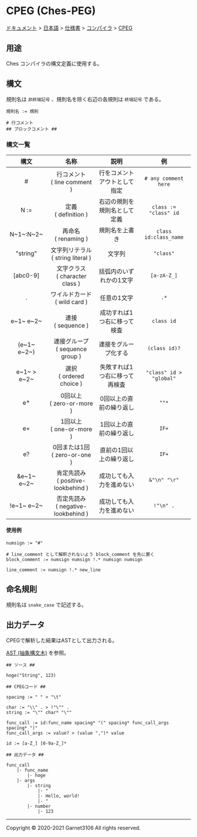# CPEG (Ches-PEG)

[ドキュメント](../../../../index.md) > [日本語](../../../index.md) > [仕様書](../../index.md) > [コンパイラ](../index.md) > [CPEG](./index.md)

## 用途

Ches コンパイラの構文定義に使用する。

## 構文

規則名は `非終端記号` 、規則名を除く右辺の各規則は `終端記号` である。

```
規則名 := 規則

# 行コメント
## ブロックコメント ##
```

### 構文一覧

|構文|名称|説明|例|
|:-:|:-:|:-:|:-:|
|#|行コメント<br>( line comment )|行をコメントアウトとして指定|`# any comment here`|
|N :=|定義<br>( definition )|右辺の規則を規則名として定義|`class := "class" id`|
|N~1~:N~2~|再命名<br>( renaming )|規則名を上書き|`class id:class_name`|
|"string"|文字列リテラル<br>( string literal )|文字列|`"class"`|
|[abc0-9]|文字クラス<br>( character class )|括弧内のいずれかの1文字|`[a-zA-Z_]`|
|.|ワイルドカード<br>( wild card )|任意の1文字|`.*`|
|e~1~ e~2~|連接<br>( sequence )|成功すれば1つ右に移って検査|`class id`|
|(e~1~ e~2~)|連接グループ<br>( sequence group )|連接をグループ化する|`(class id)?`|
|e~1~ > e~2~|選択<br>( ordered choice )|失敗すれば1つ右に移って再検査|`"class" id > "global"`|
|e\*|0回以上<br>( zero-or-more )|0回以上の直前の繰り返し|`""*`|
|e+|1回以上<br>( one-or-more )|1回以上の直前の繰り返し|`IF+`|
|e?|0回または1回<br>( zero-or-one )|直前の1回以上の繰り返し|`IF+`|
|&e~1~ e~2~|肯定先読み<br>( positive-lookbehind )|成功しても入力を進めない|`&"\n" "\r"`|
|!e~1~ e~2~|否定先読み<br>( negative-lookbehind ) |成功しても入力を進めない|`!"\n" .`|

#### 使用例

```
numsign := "#"

# line_comment として解釈されないよう block_comment を先に置く
block_comment := numsign numsign !.* numsign numsign

line_comment := numsign !.* new_line
```

## 命名規則

規則名は `snake_case` で記述する。

## 出力データ

CPEGで解析した結果はASTとして出力される。

[AST (抽象構文木)](../ast/index.md) を参照。

```
## ソース ##

hoge("String", 123)

## CPEGコード ##

spacing := " " > "\t"

char := "\\" . > !"\"" .
string := "\"" char* "\""

func_call := id:func_name spacing* "(" spacing* func_call_args spacing* ")"
func_call_args := value? > (value ",")* value

id := [a-Z_] [0-9a-Z_]*

## 出力データ ##

func_call
    |- func_name
        |- hoge
    |- args
        |- string
            |- "
            |- Hello, world!
            |- "
        |- number
            |- 123
```

---

Copyright © 2020-2021 Garnet3106 All rights reserved.
